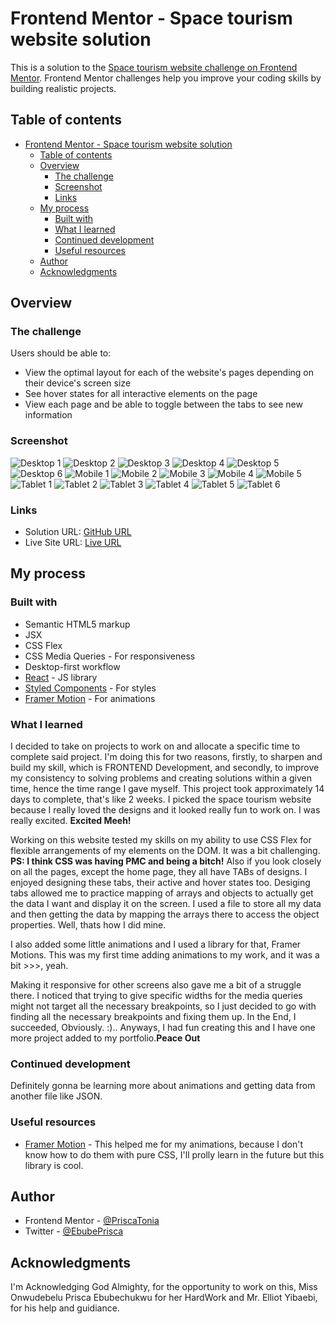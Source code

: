 # Frontend Mentor - Space tourism website solution

This is a solution to the [Space tourism website challenge on Frontend Mentor](https://www.frontendmentor.io/challenges/space-tourism-multipage-website-gRWj1URZ3). Frontend Mentor challenges help you improve your coding skills by building realistic projects. 

## Table of contents

- [Frontend Mentor - Space tourism website solution](#frontend-mentor---space-tourism-website-solution)
  - [Table of contents](#table-of-contents)
  - [Overview](#overview)
    - [The challenge](#the-challenge)
    - [Screenshot](#screenshot)
    - [Links](#links)
  - [My process](#my-process)
    - [Built with](#built-with)
    - [What I learned](#what-i-learned)
    - [Continued development](#continued-development)
    - [Useful resources](#useful-resources)
  - [Author](#author)
  - [Acknowledgments](#acknowledgments)


## Overview

### The challenge

Users should be able to:

- View the optimal layout for each of the website's pages depending on their device's screen size
- See hover states for all interactive elements on the page
- View each page and be able to toggle between the tabs to see new information

### Screenshot

![Desktop 1](./src/assets/screenshots/Screenshot%20(38).png)
![Desktop 2](./src/assets/screenshots/Screenshot%20(39).png)
![Desktop 3](./src/assets/screenshots/Screenshot%20(40).png)
![Desktop 4](./src/assets/screenshots/Screenshot%20(41).png)
![Desktop 5](./src/assets/screenshots/Screenshot%20(42).png)
![Desktop 6](./src/assets/screenshots/Screenshot%20(43).png)
![Mobile 1](./src/assets/screenshots/Screenshot%20(44).png)
![Mobile 2](./src/assets/screenshots/Screenshot%20(45).png)
![Mobile 3](./src/assets/screenshots/Screenshot%20(46).png)
![Mobile 4](./src/assets/screenshots/Screenshot%20(47).png)
![Mobile 5](./src/assets/screenshots/Screenshot%20(48).png)
![Tablet 1](./src/assets/screenshots/Screenshot%20(49).png)
![Tablet 2](./src/assets/screenshots/Screenshot%20(50).png)
![Tablet 3](./src/assets/screenshots/Screenshot%20(51).png)
![Tablet 4](./src/assets/screenshots/Screenshot%20(52).png)
![Tablet 5](./src/assets/screenshots/Screenshot%20(53).png)
![Tablet 6](./src/assets/screenshots/Screenshot%20(54).png)



### Links

- Solution URL: [GitHub URL](https://github.com/PriscaTonia/space-tourism-website)
- Live Site URL: [Live URL](https://space-tourism-website-ntb.vercel.app)

## My process

### Built with

- Semantic HTML5 markup
- JSX
- CSS Flex
- CSS Media Queries - For responsiveness
- Desktop-first workflow
- [React](https://reactjs.org/) - JS library
- [Styled Components](https://styled-components.com/) - For styles
- [Framer Motion](https://www.framer.com/motion/) - For animations


### What I learned

I decided to take on projects to work on and allocate a specific time to complete said project. 
I'm doing this for two reasons, firstly, to sharpen and build my skill, which is FRONTEND Development, and secondly, to improve my consistency to solving problems and creating solutions within a given time, hence the time range I gave myself. This project took approximately 14 days to complete, that's like 2 weeks. I picked the space tourism website because I really loved the designs and it looked really fun to work on. I was really excited. 
**Excited Meeh!**

Working on this website tested my skills on my ability to use CSS Flex for flexible arrangements of my elements on the DOM. It was a bit challenging. **PS: I think CSS was having PMC and being a bitch!** Also if you look closely on all the pages, except the home page, they all have TABs of designs. I enjoyed designing these tabs, their active and hover states too. Desiging tabs allowed me to practice mapping of arrays and objects to actually get the data I want and display it on the screen. I used a file to store all my data and then getting the data by mapping the arrays there to access the object properties. Well, thats how I did mine.

I also added some little animations and I used a library for that, Framer Motions. This was my first time adding animations to my work, and it was a bit >>>, yeah.

Making it responsive for other screens also gave me a bit of a struggle there. I noticed that trying to give specific widths for the media queries might not target all the necessary breakpoints, so I just decided to go with finding all the necessary breakpoints and fixing them up. In the End, I succeeded, Obviously. :).. Anyways, I had fun creating this and I have one more project added to my portfolio.**Peace Out**



### Continued development

Definitely gonna be learning more about animations and getting data from another file like JSON.

### Useful resources

- [Framer Motion](https://www.framer.com/motion/) - This helped me for my animations, because I don't know how to do them with pure CSS, I'll prolly learn in the future but this library is cool.


## Author

- Frontend Mentor - [@PriscaTonia](https://www.frontendmentor.io/profile/PriscaTonia)
- Twitter - [@EbubePrisca](https://www.twitter.com/yourusername)


## Acknowledgments

I'm Acknowledging God Almighty, for the opportunity to work on this, Miss Onwudebelu Prisca Ebubechukwu for her HardWork and Mr. Elliot Yibaebi, for his help and guidiance.
